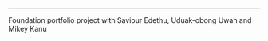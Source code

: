*******************************************************

Foundation portfolio project
with Saviour Edethu, Uduak-obong Uwah and Mikey Kanu
